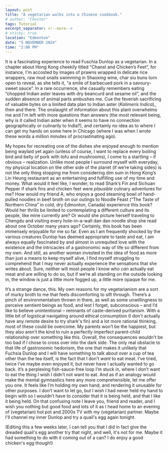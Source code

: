 ```yaml
---
layout: post
title: "A vegetarian walks into a Chinese cookbook."
# author: "Chester"
tags: Tutorial
excerpt_separator: <!--more-->
# sticky: true
location: "Edmonton"
date: "5 NOVEMBER 2024"
time: "2:00 PM"
---
```


It is a fascinating experience to read Fuschia Dunlop as a vegetarian. In a chapter about Hong Kong cheekily titled “Chanel and Chicken’s Feet”, for instance, I'm accosted by images of prawns wrapped in delicate rice wrappers, raw mud snails swimming in Shaoxing wine, char siu buns torn open to reveal, as she tells it, “a smile of barbecued pork in a savoury-sweet sauce”. In a rare occurrence, she casually remembers eating “chopped Indian aster leaves with dry beancurd and sesame oil”, and the sudden absence of animal parts ambushes me. Cue the feverish sacrificing of valuable bytes on a limited data plan to Indian aster (*Kalimeris Indica*)_ then and there. The onslaught of information about this plant overwhelms me and I'm left with more questions than answers (the most relevant being, why is it called Indian aster when it seems to have no connection geographically or culinarily to India?), and certainly no idea as to where I can get my hands on some here in Chicago (where I was when I wrote these words a million minutes of procrastinating ago).

My hopes for recreating one of the dishes she enjoyed enough to mention being waylaid yet again (unless of course, I want to replace every boiling bird and belly of pork with tofu and mushrooms), I come to a startling – if obvious – realization. Unlike most people I surround myself with everyday, my physical location on the other side of the planet (if we’re taking sides) is not the only thing stopping me from considering dim sum in Hong Kong’s Lin Heung restaurant as an entertaining and fulfilling use of my time and money. What would it feel like, I wonder, to read Shark’s Fin and Sichuan Pepper if shark fins and chicken feet were _plausible_ culinary adventures for me? How would my friend A, who enjoys a good steaming bowl of hand-pulled noodles in beef broth on our outings to Noodle Feast (“The Taste of Northern China” in cold, dry Edmonton, Canada) experience this book? Would her thrills be limited to contemplating a different culture and its people, like mine currently are? Or would she picture herself traveling to Chengdu and visiting every hole-in-a-wall dan dan noodle shop she read about one October many years ago? Certainly, this book has been immensely enjoyable for me so far. Even as I am frequently shocked by the various creatures Dunlop has deemed appropriate to taste and eat, I am always equally fascinated by and almost in unrequited love with the existence and the intricacies of a gastronomic way of life so different from my own. And still, as another woman invested in the idea of food as more than just a means to keep myself alive, I find myself struggling to comprehend that I may never actually experience the sensations that she writes about. Sure, neither will most people I know who _can_ actually eat meat and are willing to do so, but if we’re all standing on the outside looking in, the window is just a little more fogged up, a little more opaque for me.

It’s a strange dance, this. My own reasons for my vegetarianism are a sort of murky broth to me that feels discomforting to sift through. There’s a pinch of environmentalism thrown in there, as well as some unwillingness to perceive sentient beings as food, and lest I forget, subconscious – and I’d like to believe unintentional – remnants of caste-derived puritanism. With a little bit of logistical navigating around ethical consumption (I don't actually have any remote desire to try shark's fin) and a lot more rational thinking, most of these could be overcome. My parents won’t be the happiest, but they also aren’t the kind to ruin a perfectly imperfect parent-child relationship over something like this. Overall, the consequences wouldn't be too bad if I chose to cross over into the dark side. The only real obstacle to that life of gastronomic hedonism, the one that makes it unlikely that Fuchsia Dunlop and I will have something to talk about over a cup of tea other than the tea itself, is the fact that I don’t _want_ to eat meat. I’ve tried, twice I’ve maybe even enjoyed it, but never have I actually wanted to go back. It’s a perplexing fish-sauce-free loop I’m stuck in, where I don’t want to eat the thing I wish I didn’t not want to eat. And as if an analogy would make the mental gymnastics here any more comprehensible, let me offer you one. It feels like I’m holding my own hand, and rendering it unusable for other purposes. I don’t want to let go, but I wish I had never held my hand to begin with so I wouldn’t have to consider that it is being held, and that I like it being held. On that confusing note I leave you, friend and reader, and I wish you nothing but good food and lots of it as I head home to an evening of (vegetarian) hot pot and 2000s TV with my (vegetarian) partner. Maybe I'll channel my inner Dunlop and try a quail's egg again tonight. 

(Editing this a few weeks later, I can tell you that I did in fact give the dreaded quail's egg another try that night, and well, it's not for me. Maybe it had something to do with it coming out of a can? I do enjoy a good chicken's egg though!)